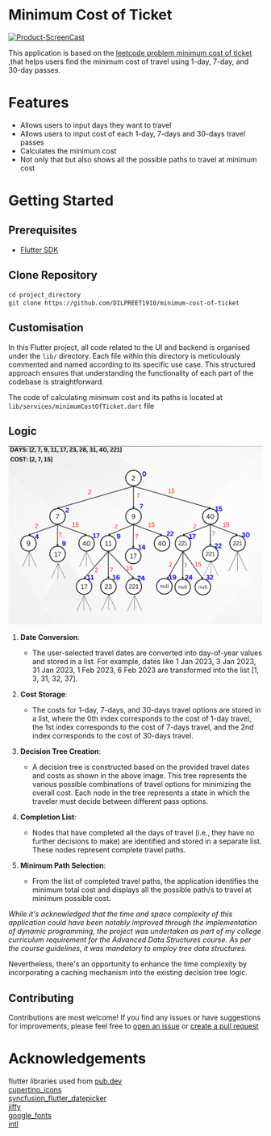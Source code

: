 # Minimum Cost of Ticket

[![Product-ScreenCast](assets/readme/product-screencast.gif)](https://github.com/DILPREET1910/minimum-cost-of-ticket/releases)

This application is based on
the [leetcode problem minimum cost of ticket](https://leetcode.com/problems/minimum-cost-for-tickets/description/)
,that helps users find the minimum cost of travel using 1-day, 7-day, and 30-day passes.

# Features

- Allows users to input days they want to travel
- Allows users to input cost of each 1-day, 7-days and 30-days travel passes
- Calculates the minimum cost
- Not only that but also shows all the possible paths to travel at minimum cost

# Getting Started

## Prerequisites

- [Flutter SDK](https://docs.flutter.dev/get-started/install)

## Clone Repository

```shell
cd project_directory
git clone https://github.com/DILPREET1910/minimum-cost-of-ticket
```

## Customisation

In this Flutter project, all code related to the UI and backend is organised under
the `lib/` directory. Each file within this directory is meticulously commented and named according
to its specific use case. This structured approach ensures that understanding the functionality of
each part of the codebase is straightforward.

The code of calculating minimum cost and its paths is located
at `lib/services/minimumCostOfTicket.dart` file

## Logic

![Logic](assets/readme/logic.png)

1. **Date Conversion**:
    - The user-selected travel dates are converted into day-of-year values and stored in a list. For
      example, dates like 1 Jan 2023, 3 Jan 2023, 31 Jan 2023, 1 Feb 2023, 6 Feb 2023 are
      transformed into the list [1, 3, 31, 32, 37].
2. **Cost Storage**:
    - The costs for 1-day, 7-days, and 30-days travel options are stored in a list, where the 0th
      index corresponds to the cost of 1-day travel, the 1st index corresponds to the cost of 7-days
      travel, and the 2nd index corresponds to the cost of 30-days travel.

3. **Decision Tree Creation**:
    - A decision tree is constructed based on the provided travel dates and costs as shown in the
      above image. This tree represents the various possible combinations of travel options for
      minimizing the overall cost. Each node in the tree represents a state in which the traveler
      must decide between different pass options.

4. **Completion List**:
    - Nodes that have completed all the days of travel (i.e., they have no further decisions to
      make) are identified and stored in a separate list. These nodes represent complete travel
      paths.

5. **Minimum Path Selection**:
    - From the list of completed travel paths, the application identifies the minimum total cost and
      displays all the possible path/s to travel at minimum possible cost.

*While it's acknowledged that the time and space complexity of this application could have been
notably improved through the implementation of dynamic programming, the project was undertaken as
part of my college curriculum requirement for the Advanced Data Structures course. As per the course
guidelines, it was mandatory to employ tree data structures.*

Nevertheless, there's an opportunity to enhance the time complexity by incorporating a caching
mechanism into the existing decision tree logic.

## Contributing

Contributions are most welcome! If you find any issues or have suggestions for improvements, please
feel
free to [open an issue](https://github.com/DILPREET1910/minimum-cost-of-ticket/issues)
or [create a pull request](https://github.com/DILPREET1910/minimum-cost-of-ticket/pulls)

# Acknowledgements

flutter libraries used from [pub.dev](https://pub.dev)\
[cupertino_icons](https://pub.dev/packages/cupertino_icons)\
[syncfusion_flutter_datepicker](https://pub.dev/packages/syncfusion_flutter_datepicker)\
[jiffy](https://pub.dev/packages/jiffy)\
[google_fonts](https://pub.dev/packages/google_fonts)\
[intl](https://pub.dev/packages/intl)
